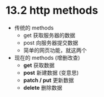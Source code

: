 # 13.2 http methods

* 传统的 methods
  * get 获取服务器的数据 
  * post 向服务器提交数据
  * 简单的网页功能，就这两个
* 现在的 methods \(增删改查\)
  * **get** 获取数据
  * **post** 新建数据 \(变意思\)
  * **patch / put** 更新数据
  * **delete** 删除数据


